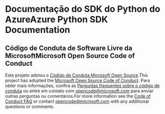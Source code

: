 # <a name="azure-python-sdk-documentation"></a><span data-ttu-id="0e740-101">Documentação do SDK do Python do Azure</span><span class="sxs-lookup"><span data-stu-id="0e740-101">Azure Python SDK Documentation</span></span>

## <a name="microsoft-open-source-code-of-conduct"></a><span data-ttu-id="0e740-102">Código de Conduta de Software Livre da Microsoft</span><span class="sxs-lookup"><span data-stu-id="0e740-102">Microsoft Open Source Code of Conduct</span></span>
<span data-ttu-id="0e740-103">Este projeto adotou o [Código de Conduta Microsoft Open Source](https://opensource.microsoft.com/codeofconduct/).</span><span class="sxs-lookup"><span data-stu-id="0e740-103">This project has adopted the [Microsoft Open Source Code of Conduct](https://opensource.microsoft.com/codeofconduct/).</span></span>
<span data-ttu-id="0e740-104">Para obter mais informações, confira as [Perguntas frequentes sobre o código de conduta](https://opensource.microsoft.com/codeofconduct/faq/) ou entre em contato com [opencode@microsoft.com](mailto:opencode@microsoft.com) para enviar outras perguntas ou comentários.</span><span class="sxs-lookup"><span data-stu-id="0e740-104">For more information see the [Code of Conduct FAQ](https://opensource.microsoft.com/codeofconduct/faq/) or contact [opencode@microsoft.com](mailto:opencode@microsoft.com) with any additional questions or comments.</span></span>

